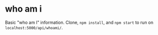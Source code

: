# who am i
Basic "who am I" information.
Clone, ```npm install```, and ```npm start``` to run on ```localhost:5000/api/whoami/```.
